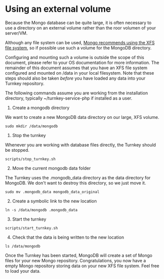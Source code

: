 # Using an external volume

Because the Mongo database can be quite large, it is often necessary to use a directory on an external volume rather
than the roor volumen of your server/VM.

Although any file system can be used, [Mongo recommends using the XFS file system](https://docs.mongodb.com/manual/administration/production-checklist-operations/),
so if possible use such a volume for the MongoDB directory.

Configuring and mounting such a volume is outside the scope of this document, please refer to your OS documentation for more information.
The remainder of this document assumes that you have an XFS file system configured and mounted on /data in your local filesystem. Note that these
steps should also be taken *before* you have loaded any data into your Turnkey repository.

The following commands assume you are working from the installation directory, typically ~/turnkey-service-php if installed as a user.

1. Create a mongodb directory

We want to create a new MongoDB data directory on our large, XFS volume.
```
sudo mkdir /data/mongodb
```

1. Stop the turnkey

Whenever you are working with database files directly, the Turnkey should be stopped.
```
scripts/stop_turnkey.sh
```

2. Move the current mongodb data folder

The Turnkey uses the .mongodb_data directory as the data directory for MongoDB. We don't want to
destroy this directory, so we just move it.
```
sudo mv .mongodb_data mongodb_data_original
```

2. Create a symbolic link to the new location
```
ln -s /data/mongodb .mongodb_data
```

3. Start the turnkey
```
scripts/start_turnkey.sh
```

4. Check that the data is being written to the new location

```
ls /data/mongodb
```
Once the Turnkey has been started, MongoDB will create a set of Mongo files for your new Mongo repository. Congratulations,
you now have a empty Mongo repository storing data on your new XFS file system. Feel free to load your data.
